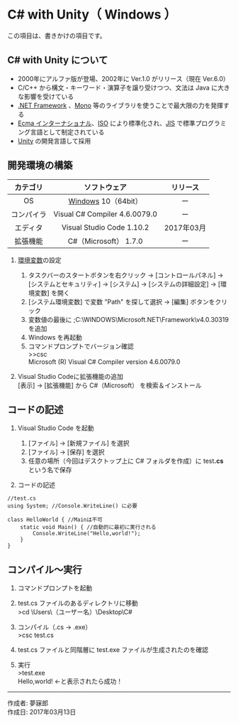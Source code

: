 # C# with Unity（ Windows ）

この項目は、書きかけの項目です。

## C# with Unity について

* 2000年にアルファ版が登場、2002年に Ver.1.0 がリリース（現在 Ver.6.0）
* C/C++ から構文・キーワード・演算子を譲り受けつつ、文法は Java に大きな影響を受けている
* [.NET Framework](https://ja.wikipedia.org/wiki/.NET_Framework) 、[Mono](http://bit.ly/2l5Mzx1) 等のライブラリを使うことで最大限の力を発揮する
* [Ecma インターナショナル](http://bit.ly/2lLMUZZ)、[ISO](http://bit.ly/1VLZ5lB) により標準化され、[JIS](http://bit.ly/2lQk5vD) で標準プログラミング言語として制定されている
* [Unity](http://bit.ly/2l5GJMb) の開発言語して採用

## 開発環境の構築

|カテゴリ|ソフトウェア|リリース|
|:--:|:--:|:--:|
|OS|[Windows](https://ja.wikipedia.org/wiki/Microsoft_Windows) 10（64bit）|ー|
|コンパイラ|Visual C# Compiler 4.6.0079.0|ー|
|エディタ|Visual Studio Code 1.10.2|2017年03月|
|拡張機能|C#（Microsoft） 1.7.0|ー|

1. [環境変数](http://bit.ly/2lCIAgK)の設定  
    1. タスクバーのスタートボタンを右クリック → [コントロールパネル] → [システムとセキュリティ] → [システム] → [システムの詳細設定] → [環境変数] を開く
    1. [システム環境変数] で変数 "Path" を探して選択 → [編集] ボタンをクリック
    1. 変数値の最後に ;C:\WINDOWS\Microsoft.NET\Framework\v4.0.30319 を追加
    1. Windows を再起動
    1. コマンドプロンプトでバージョン確認  
        \>>csc  
        Microsoft (R) Visual C# Compiler version 4.6.0079.0

1. Visual Studio Codeに拡張機能の追加  
    [表示] → [拡張機能] から C#（Microsoft） を検索＆インストール

## コードの記述

1. Visual Studio Code を起動
    1. [ファイル] → [新規ファイル] を選択
    1. [ファイル] → [保存] を選択
    1. 任意の場所（今回はデスクトップ上に C# フォルダを作成）に test<b>.cs</b> という名で保存

1. コードの記述
```
//test.cs
using System; //Console.WriteLine() に必要

class HelloWorld { //Mainは不可
    static void Main() { //自動的に最初に実行される
        Console.WriteLine("Hello,world!");
    }
}
```

## コンパイル〜実行

1. コマンドプロンプトを起動

1. test.cs ファイルのあるディレクトリに移動  
\>cd \Users\（ユーザー名）\Desktop\C#

1. コンパイル（.cs → .exe）  
\>csc test.cs

1. test.cs ファイルと同階層に test.exe ファイルが生成されたのを確認

1. 実行  
\>test.exe  
Hello,world! ←と表示されたら成功！

***
作成者: 夢寐郎  
作成日: 2017年03月13日
